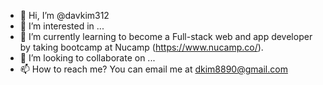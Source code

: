 - 👋 Hi, I’m @davkim312
- 👀 I’m interested in ...
- 🌱 I’m currently learning to become a Full-stack web and app developer by taking bootcamp at Nucamp (https://www.nucamp.co/).
- 💞️ I’m looking to collaborate on ...
- 📫 How to reach me? You can email me at dkim8890@gmail.com 

<!---
davkim312/davkim312 is a ✨ special ✨ repository because its `README.md` (this file) appears on your GitHub profile.
You can click the Preview link to take a look at your changes.
--->
